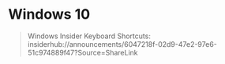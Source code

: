 # Windows 10

> Windows Insider Keyboard Shortcuts: insiderhub://announcements/6047218f-02d9-47e2-97e6-51c974889f47?Source=ShareLink
